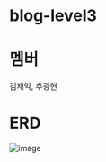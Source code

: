 ﻿# blog-level3
# 멤버
김재익, 추광현

# ERD

![image](https://github.com/Eulga/blog-level3/assets/63146118/40261be3-4d9a-4b1e-a696-e529430085d4)

